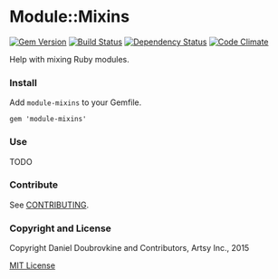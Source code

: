 Module::Mixins
==============

[![Gem Version](http://img.shields.io/gem/v/module-mixins.svg)](http://badge.fury.io/rb/module-mixins)
[![Build Status](http://img.shields.io/travis/dblock/module-mixins.svg)](https://travis-ci.org/dblock/module-mixins)
[![Dependency Status](https://gemnasium.com/dblock/module-mixins.svg)](https://gemnasium.com/dblock/module-mixins)
[![Code Climate](https://codeclimate.com/github/dblock/module-mixins.svg)](https://codeclimate.com/github/dblock/module-mixins)

Help with mixing Ruby modules.

### Install

Add `module-mixins` to your Gemfile.

```
gem 'module-mixins'
```

### Use

TODO

### Contribute

See [CONTRIBUTING](CONTRIBUTING.md).

### Copyright and License

Copyright Daniel Doubrovkine and Contributors, Artsy Inc., 2015

[MIT License](LICENSE.md)
